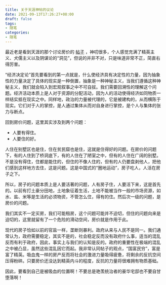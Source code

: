 ```yaml
---
title: 关于天涯神帖的议论
date: 2021-09-13T17:26:27+08:00
draft: false
tags:
- 随笔
categories:
- 随笔
---
```


最近老是看到天涯的那个讨论房价的 [帖子](https://github.com/shenzhengfang/kkndme_tianya) ，神叨很多，个人感觉充满了精英主义、犬儒主义以及阴谋论的“洞见”，但说的并非不对，只是味道非常不正，简直右得厉害。

“经济决定论”首先要看到的第一点就是，什么使经济具有决定性的力量，因为抽象性的力量决定了具体的现实是一种倒置，抽象是一种神秘主义，当我们遵循这种神秘主义，我们就会陷入到宏观叙事之中不可自拔。我们需要回溯性的理解这个问题。经济活动本质上是人对于资源的分配活动，因为人的活动使得经济如同物质一样结实抵在现实之中。同样地，政治的力量被代理的，它是被建构的，从而横陈于现实。它们对于人的掌控，是人通过集体从而对自身进行掌控，是个人与集体的张力与断点。

回到房价问题，这里其实涉及到两个问题：

- 人要有得住。
- 人要住的好。

人住在别墅区也是住，住在贫民窟也是住，这就是住得好的问题。在房价的问题下，有的人住到了桥洞底下，有的人住在了陋室之中，但有的人住在广阔的别墅。不是没有得住，住都是能住的，但住的不像人住的，但有的人仍要盘剥他人，把他们感到这样地方去住，这是问题。这是中国式的“圈地运动”，房子吃人，人活在房子之下。

所以，房子的问题本质上是人要活著的问题，人有房子住，人要活下来，这是首先的。以前有打土豪分田地，土地象征着生活，土地不能被当作一般的市场资源，如水、盐、米等是生活的必须物资，不管怎么住，得有的住。然后次一级的问题，是房价的问题。

我们其实不一定买房，我们可能租房，这个问题可能并不迫切，但住的问题向来是迫切的，这里就留有了一个危险的滑动空间，房价就是作用于此。

现代的房子恰如以前的官盐一样，垄断则暴利。政府从来与人民不是同一。我们通常认为，政府需要稳定，其实不是的，社会稳定反而没有政府什么事，适当的混乱反而有利于政府，因此，事实上与我们的认知是反的。政府的重要性在极端的混乱之中被凸显，虽然这些混乱因它而起。我非常认同帖子的观点，“国富民穷”，富是富了精英。吸血鬼一样的房产反而将社会的激进力量吸得疲惫，将剩余的反抗空间压得粉碎。只要房价还没达到精英内斗的程度，反抗的力量将很难拥有物质基础。

因此，要看到自己是被吸血的位置啊！不要总是艳羡统治者的豪华宅邸也不要自甘堕落啊！
